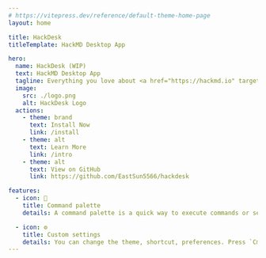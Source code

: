 ```yaml
---
# https://vitepress.dev/reference/default-theme-home-page
layout: home

title: HackDesk
titleTemplate: HackMD Desktop App

hero:
  name: HackDesk (WIP)
  text: HackMD Desktop App
  tagline: Everything you love about <a href="https://hackmd.io" target="_blank">HackMD</a> but in a desktop app.
  image:
    src: ./logo.png
    alt: HackDesk Logo
  actions:
    - theme: brand
      text: Install Now
      link: /install
    - theme: alt
      text: Learn More
      link: /intro
    - theme: alt
      text: View on GitHub
      link: https://github.com/EastSun5566/hackdesk

features:
  - icon: 🎨
    title: Command palette
    details: A command palette is a quick way to execute commands or search. Press `CmdOrCtrl+K` to open the command palette.

  - icon: ⚙️
    title: Custom settings
    details: You can change the theme, shortcut, preferences. Press `CmdOrCtrl+,` to open the settings.
---
```

